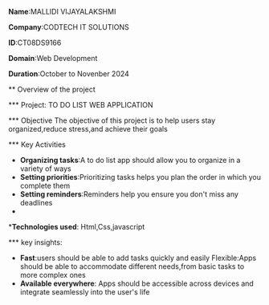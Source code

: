 **Name**:MALLIDI VIJAYALAKSHMI

**Company**:CODTECH IT SOLUTIONS

**ID**:CT08DS9166

**Domain**:Web Development

**Duration**:October to Novenber 2024


** Overview of the project

*** Project: TO DO LIST WEB APPLICATION

 *** Objective
 The objective of this project is to help users stay organized,reduce stress,and achieve their goals
 
 *** Key Activities
 - **Organizing tasks**:A to do list app should allow you to organize in a variety of ways
- **Setting priorities**:Prioritizing tasks helps you plan the order in which you complete them
- **Setting reminders**:Reminders help you ensure you don't miss any deadlines
- 
***Technologies used**:
  Html,Css,javascript
  
*** key insights:
- **Fast**:users should be able to add tasks quickly and easily Flexible:Apps should be able to accommodate different needs,from basic tasks to more complex ones
- **Available everywhere**: Apps should be accessible across devices and integrate seamlessly into the user's life

